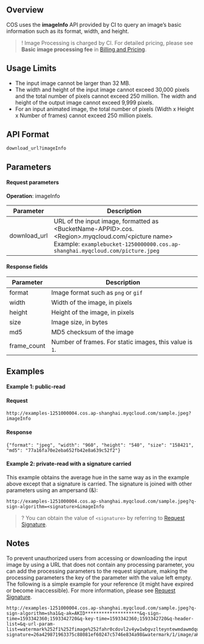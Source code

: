 ## Overview
COS uses the **imageInfo** API provided by CI to query an image’s basic information such as its format, width, and height.

>! Image Processing is charged by CI. For detailed pricing, please see **Basic image processing fee** in [Billing and Pricing](https://intl.cloud.tencent.com/document/product/1045/33431).
>

## Usage Limits

- The input image cannot be larger than 32 MB.
- The width and height of the input image cannot exceed 30,000 pixels and the total number of pixels cannot exceed 250 million. The width and height of the output image cannot exceed 9,999 pixels.
- For an input animated image, the total number of pixels (Width x Height x Number of frames) cannot exceed 250 million pixels.

## API Format

```plaintext
download_url?imageInfo
```

## Parameters

#### Request parameters

**Operation**: imageInfo

| Parameter | Description |
| ------------ | ------------------------------------------------------------ |
| download_url | URL of the input image, formatted as &lt;BucketName-APPID>.cos.&lt;Region>.myqcloud.com/&lt;picture name><br>Example: `examplebucket-1250000000.cos.ap-shanghai.myqcloud.com/picture.jpeg` |

#### Response fields

| Parameter | Description |
| ----------- | ----------------------------------------- |
| format      | Image format such as `png` or `gif`      |
| width       | Width of the image, in pixels |
| height      | Height of the image, in pixels   |
| size        | Image size, in bytes |
| md5         | MD5 checksum of the image                    |
| frame_count | Number of frames. For static images, this value is `1`. |

## Examples

#### Example 1: public-read

#### Request
```plaintext
http://examples-1251000004.cos.ap-shanghai.myqcloud.com/sample.jpeg?imageInfo
```

#### Response
```plaintext
{"format": "jpeg", "width": "960", "height": "540", "size": "158421", "md5": "77a16fa70e2eba652fb42e8a639c52f2"}
```

#### Example 2: private-read with a signature carried

This example obtains the average hue in the same way as in the example above except that a signature is carried. The signature is joined with other parameters using an ampersand (&):

```plaintext
http://examples-1251000004.cos.ap-shanghai.myqcloud.com/sample.jpeg?q-sign-algorithm=<signature>&imageInfo
```

>? You can obtain the value of `<signature>` by referring to [Request Signature](https://intl.cloud.tencent.com/document/product/436/7778).
>

## Notes

To prevent unauthorized users from accessing or downloading the input image by using a URL that does not contain any processing parameter, you can add the processing parameters to the request signature, making the processing parameters the key of the parameter with the value left empty. The following is a simple example for your reference (it might have expired or become inaccessible). For more information, please see [Request Signature](https://intl.cloud.tencent.com/document/product/436/14114).


```plaintext
http://examples-1251000004.cos.ap-shanghai.myqcloud.com/sample.jpeg?q-sign-algorithm=sha1&q-ak=AKID********************&q-sign-time=1593342360;1593342720&q-key-time=1593342360;1593342720&q-header-list=&q-url-param-list=watermark%252f1%252fimage%252fahr0cdovl2v4yw1wbgvzlteyntewmdawmdqucgljc2gubxlxy2xvdwquy29tl3nodwl5aw4uanbn%252fgravity%252fsoutheast&q-signature=26a429871963375c88081ef60247c5746e834a98&watermark/1/image/aHR0cDovL2V4YW1wbGVzLTEyNTEwMDAwMDQucGljc2gubXlxY2xvdWQuY29tL3NodWl5aW4uanBn/gravity/southeast
```
